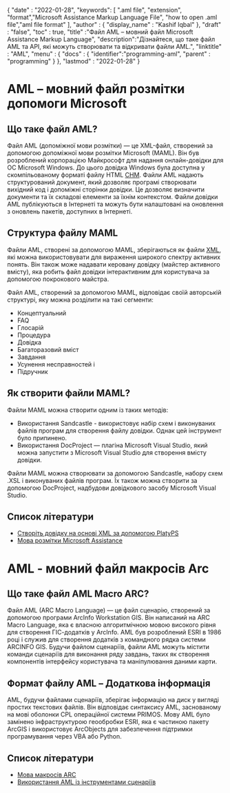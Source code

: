 
{
  "date" : "2022-01-28",
  "keywords": [ ".aml file", "extension", "format","Microsoft Assistance Markup Language File", "how to open .aml file","aml file format" ],
  "author" : {
    "display_name" : "Kashif Iqbal"
},
  "draft" : "false",
  "toc" : true,
  "title" :"Файл AML – мовний файл Microsoft Assistance Markup Language",
  "description":"Дізнайтеся, що таке файл AML та API, які можуть створювати та відкривати файли AML.",
  "linktitle" : "AML",
  "menu" : {
    "docs" : {
      "identifier":"programming-aml",
      "parent" : "programming"
}
},
  "lastmod" : "2022-01-28"
}

# AML – мовний файл розмітки допомоги Microsoft

## Що таке файл AML?

Файл AML (допоміжної мови розмітки) — це XML-файл, створений за допомогою допоміжної мови розмітки Microsoft (MAML). Він був розроблений корпорацією Майкрософт для надання онлайн-довідки для ОС Microsoft Windows. До цього довідка Windows була доступна у скомпільованому форматі файлу HTML [CHM](/uk/web/chm/). Файли AML надають структурований документ, який дозволяє програмі створювати вихідний код і допоміжні сторінки довідки. Це дозволяє визначити документи та їх складові елементи за їхнім контекстом. Файли довідки AML публікуються в Інтернеті та можуть бути налаштовані на оновлення з оновлень пакетів, доступних в Інтернеті.

## Структура файлу MAML

Файли AML, створені за допомогою MAML, зберігаються як файли [XML](/uk/web/xml/), які можна використовувати для вираження широкого спектру активних понять. Він також може надавати керовану довідку (майстер активного вмісту), яка робить файл довідки інтерактивним для користувача за допомогою покрокового майстра.

Файл AML, створений за допомогою MAML, відповідає своїй авторській структурі, яку можна розділити на такі сегменти:

* Концептуальний
* FAQ
* Глосарій
* Процедура
* Довідка
* Багаторазовий вміст
* Завдання
* Усунення несправностей і
* Підручник

## Як створити файли MAML?

Файли MAML можна створити одним із таких методів:

* Використання Sandcastle - використовує набір схем і виконуваних файлів програм для створення файлу довідки. Однак цей інструмент було припинено.
* Використання DocProject — плагіна Microsoft Visual Studio, який можна запустити з Microsoft Visual Studio для створення вмісту довідки.

Файли MAML можна створювати за допомогою Sandcastle, набору схем .XSL і виконуваних файлів програм. Їх також можна створити за допомогою DocProject, надбудови довідкового засобу Microsoft Visual Studio.

## Список літератури

* [Створіть довідку на основі XML за допомогою PlatyPS
](https://learn.microsoft.com/en-us/powershell/scripting/dev-cross-plat/create-help-using-platyps?view=powershell-7.2)
* [Мова розмітки Microsoft Assistance](https://en.wikipedia.org/wiki/Microsoft_Assistance_Markup_Language)

# AML - мовний файл макросів Arc

## Що таке файл AML Macro ARC?

Файл AML (ARC Macro Language) — це файл сценарію, створений за допомогою програми ArcInfo Workstation GIS. Він написаний на ARC Macro Language, яка є власною алгоритмічною мовою високого рівня для створення ГІС-додатків у ArcInfo. AML був розроблений ESRI в 1986 році і служив для створення додатків з командного рядка системи ARCINFO GIS. Будучи файлом сценаріїв, файли AML можуть містити команди сценаріїв для виконання ряду завдань, таких як створення компонентів інтерфейсу користувача та маніпулювання даними карти.

## Формат файлу AML – Додаткова інформація

AML, будучи файлами сценаріїв, зберігає інформацію на диск у вигляді простих текстових файлів. Він відповідає синтаксису AML, заснованому на мові оболонки CPL операційної системи PRIMOS. Мову AML було замінено інфраструктурою геообробки ESRI, яка є частиною пакету ArcGIS і використовує ArcObjects для забезпечення підтримки програмування через VBA або Python.

## Список літератури

* [Мова макросів ARC](https://en.wikipedia.org/wiki/ARC_Macro_Language)
* [Використання AML із інструментами сценаріїв](https://desktop.arcgis.com/en/arcmap/latest/analyze/creating-tools/using-amls-with-script-tools.htm)

